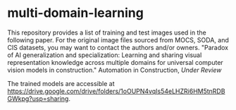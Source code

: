 # multi-domain-learning
This repository provides a list of training and test images used in the following paper. For the original image files sourced from MOCS, SODA, and CIS datasets, you may want to contact the authors and/or owners. 
"Paradox of AI generalization and specialization: Learning and sharing visual representation knowledge across multiple domains for universal computer vision models in construction." Automation in Construction, _Under Review_

The trained models are accessible at https://drive.google.com/drive/folders/1oOUPN4vqIs54eLHZRi6HM5tnRDBGWkpg?usp=sharing. 
